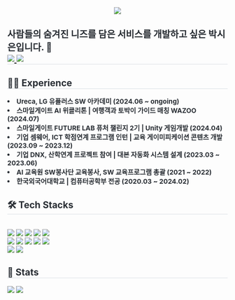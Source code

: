 <div align= "center">
    <img src="https://capsule-render.vercel.app/api?type=waving&color=0:88c0f2,100:96f3a5&height=180&text=Welcome:)%20ssIIIn's%20Space&animation=fadeIn&fontColor=2e2e2e&fontSize=50" />
    </div>
    <div style="text-align: left;"> 
    <h2 style="border-bottom: 1px solid #d8dee4; color: #282d33;"> 사람들의 숨겨진 니즈를 담은 서비스를 개발하고 싶은 박시은입니다. 👋
    <div style="text-align: left;">  <a href=https://ssin-estella.tistory.com/> <img src="https://img.shields.io/badge/Tistory-000000?style=flat-square&logo=Tistory&logoColor=white&link=https://ssin-estella.tistory.com/"> </a>
    <a href=mailto:sieun00312@gmail.com> <img src="https://img.shields.io/badge/Gmail-EA4335?style=flat-square&logo=Gmail&logoColor=white&link=mailto:sieun00312@gmail.com"> </a>
    </h2>
    <div style="text-align: left;">
    <h2 style="border-bottom: 1px solid #d8dee4; color: #282d33;"> 🧑‍💻 Experience </h2>
    <div style="font-weight: 700; font-size: 15px; text-align: left; color: #282d33;"> <li> Ureca, LG 유플러스 SW 아카데미 (2024.06 ~ ongoing)</li><li> 스마일게이트 AI 위클리톤 | 여행객과 토박이 가이드 매칭 WAZOO (2024.07)</li><li> 스마일게이트 FUTURE LAB 퓨처 챌린지 2기 | Unity 게임개발 (2024.04)</li><li> 기업 셈웨어, ICT 학점연계 프로그램 인턴 | 교육 게이미피케이션 콘텐츠 개발 (2023.09 ~ 2023.12)</li><li> 기업 DNX, 산학연계 프로젝트 참여 | 대본 자동화 시스템 설계 (2023.03 ~ 2023.06)</li><li> AI 교육원 SW봉사단 교육봉사, SW 교육프로그램 총괄 (2021 ~ 2022)</li><li> 한국외국어대학교 | 컴퓨터공학부 전공 (2020.03 ~ 2024.02) </div> 
    </div>
    <div style="text-align: left;">  </div> 
    </div>
    <div style="text-align: left;">
    <h2 style="border-bottom: 1px solid #d8dee4; color: #282d33;"> 🛠️ Tech Stacks </h2> <br> 
    <div style="margin: ; text-align: left;" "text-align: left;"> <img src="https://img.shields.io/badge/Java-007396?style=flat-square&logo=Java&logoColor=white">
          <img src="https://img.shields.io/badge/Python-3776AB?style=flat-square&logo=Python&logoColor=white">
          <img src="https://img.shields.io/badge/C++-00599C?style=flat-square&logo=C%2B%2B&logoColor=white">
          <img src="https://img.shields.io/badge/Spring-6DB33F?style=flat-square&logo=Spring&logoColor=white">
          <img src="https://img.shields.io/badge/Spring Boot-6DB33F?style=flat-square&logo=Spring Boot&logoColor=white">
          <br/><img src="https://img.shields.io/badge/Flask-000000?style=flat-square&logo=Flask&logoColor=white">
          <img src="https://img.shields.io/badge/MySQL-4479A1?style=flat-square&logo=MySQL&logoColor=white">
          <img src="https://img.shields.io/badge/MongoDB-47A248?style=flat-square&logo=MongoDB&logoColor=white">
          <img src="https://img.shields.io/badge/Slack-4A154B?style=flat-square&logo=Slack&logoColor=white">
          <img src="https://img.shields.io/badge/Notion-000000?style=flat-square&logo=Notion&logoColor=white">
          <br/><img src="https://img.shields.io/badge/Git-F05032?style=flat-square&logo=Git&logoColor=white">
          <img src="https://img.shields.io/badge/Github-181717?style=flat-square&logo=Github&logoColor=white">
          </div>
    </div>
    <div style="text-align: left;"> 
    <h2 style="border-bottom: 1px solid #d8dee4; color: #282d33;"> 🏅 Stats </h2> <div style="text-align: left;"> <img src="https://github-readme-stats.vercel.app/api?username=ssIIIn0-0&bg_color=60,94dbff,adffb3&title_color=000000&text_color=000000"
         /> <img src="https://github-readme-stats.vercel.app/api/top-langs/?username=ssIIIn0-0&layout=compact&bg_color=60,94dbff,adffb3&title_color=000000&text_color=000000"
           /> </div> 
    </div>
    
